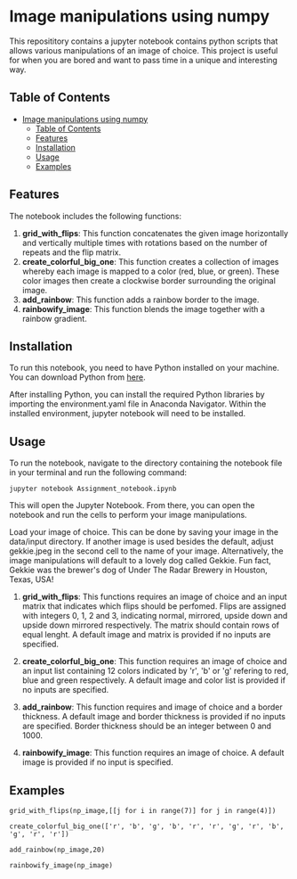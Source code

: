 # Image manipulations using numpy

This reposititory contains a jupyter notebook contains python scripts that allows various manipulations of an image of choice. 
This project is useful for when you are bored and want to pass time in a unique and interesting way.

## Table of Contents

- [Image manipulations using numpy](#image-manipulations-using-numpy)
  - [Table of Contents](#table-of-contents)
  - [Features ](#features-)
  - [Installation ](#installation-)
  - [Usage ](#usage-)
  - [Examples ](#examples-)


## Features <a name="features"></a>

The notebook includes the following functions:

1. **grid_with_flips**: This function concatenates the given image horizontally and vertically multiple times with rotations based on the number of repeats and the flip matrix.
2. **create_colorful_big_one**: This function creates a collection of images whereby each image is mapped to a color (red, blue, or green). These color images then create a clockwise border surrounding the original image.
3. **add_rainbow**: This function adds a rainbow border to the image.
4. **rainbowify_image**: This function blends the image together with a rainbow gradient.

## Installation <a name="installation"></a>

To run this notebook, you need to have Python installed on your machine. You can download Python from [here](https://www.python.org/downloads/).

After installing Python, you can install the required Python libraries by importing the environment.yaml file in Anaconda Navigator. Within the installed environment, jupyter notebook will need to be installed.


## Usage <a name="Usage"></a>

To run the notebook, navigate to the directory containing the notebook file in your terminal and run the following command:

```jupyter notebook Assignment_notebook.ipynb```

This will open the Jupyter Notebook. From there, you can open the notebook and run the cells to perform your image manipulations.

Load your image of choice. This can be done by saving your image in the data/input directory. If another image is used besides the default, adjust gekkie.jpeg in the second cell to the name of your image. Alternatively, the image manipulations will default to a lovely dog called Gekkie. Fun fact, Gekkie was the brewer's dog of Under The Radar Brewery in Houston, Texas, USA!

1. **grid_with_flips**: This functions requires an image of choice and an input matrix that indicates which flips should be perfomed. Flips are assigned with integers 0, 1, 2 and 3, indicating normal, mirrored, upside down and upside down mirrored respectively. The matrix should contain rows of equal lenght. A default image and matrix is provided if no inputs are specified.

2. **create_colorful_big_one**: This function requires an image of choice and an input list containing 12 colors indicated by 'r', 'b' or 'g' refering to red, blue and green respectively. A default image and color list is provided if no inputs are specified.

3. **add_rainbow**: This function requires and image of choice and a border thickness. A default image and border thickness is provided if no inputs are specified. Border thickness should be an integer between 0 and 1000.

4. **rainbowify_image**: This function requires an image of choice. A default image is provided if no input is specified.

## Examples <a name="examples"></a>

```grid_with_flips(np_image,[[j for i in range(7)] for j in range(4)])```

```create_colorful_big_one(['r', 'b', 'g', 'b', 'r', 'r', 'g', 'r', 'b', 'g', 'r', 'r'])```

```add_rainbow(np_image,20)```

```rainbowify_image(np_image)```